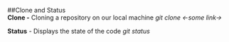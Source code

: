 ##Clone and Status
<br>
<b>Clone -</b> Cloning a repository on our local machine
<i>git clone <-some link-></i>

<b>Status</b> - Displays the state of the code
<i>git status</i>
